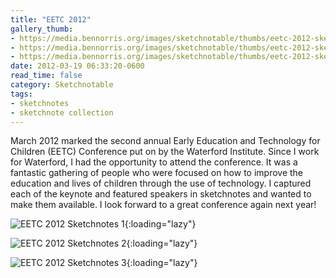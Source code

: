 ```yaml
---
title: "EETC 2012"
gallery_thumb:
- https://media.bennorris.org/images/sketchnotable/thumbs/eetc-2012-sketchnotes-01.jpg
- https://media.bennorris.org/images/sketchnotable/thumbs/eetc-2012-sketchnotes-02.jpg
- https://media.bennorris.org/images/sketchnotable/thumbs/eetc-2012-sketchnotes-03.jpg
date: 2012-03-19 06:33:20-0600
read_time: false
category: Sketchnotable
tags:
- sketchnotes
- sketchnote collection
---
```


March 2012 marked the second annual Early Education and Technology for Children (EETC) Conference put on by the Waterford Institute. Since I work for Waterford, I had the opportunity to attend the conference. It was a fantastic gathering of people who were focused on how to improve the education and lives of children through the use of technology. I captured each of the keynote and featured speakers in sketchnotes and wanted to make them available. I look forward to a great conference again next year!

![EETC 2012 Sketchnotes 1](https://media.bennorris.org/images/sketchnotable/eetc-2012/eetc-2012-sketchnotes-01.jpg){:loading="lazy"}

![EETC 2012 Sketchnotes 2](https://media.bennorris.org/images/sketchnotable/eetc-2012/eetc-2012-sketchnotes-02.jpg){:loading="lazy"}

![EETC 2012 Sketchnotes 3](https://media.bennorris.org/images/sketchnotable/eetc-2012/eetc-2012-sketchnotes-03.jpg){:loading="lazy"}
